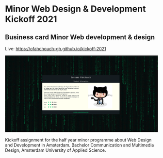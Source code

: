 # Minor Web Design & Development Kickoff 2021

## Business card Minor Web development & design
Live: https://ofahchouch-gh.github.io/kickoff-2021

<p align="center">
  <img src="/assets/imgs/kickoff2021.png" />
</p>

Kickoff assignment for the half year minor programme about Web Design and Development in Amsterdam. Bachelor Communication and Multimedia Design, Amsterdam University of Applied Science.
